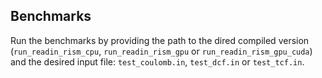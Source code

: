 Benchmarks
----------

Run the benchmarks by providing the path to the dired compiled version (`run_readin_rism_cpu`, `run_readin_rism_gpu` or `run_readin_rism_gpu_cuda`) and the desired input file: `test_coulomb.in`, `test_dcf.in` or `test_tcf.in`.